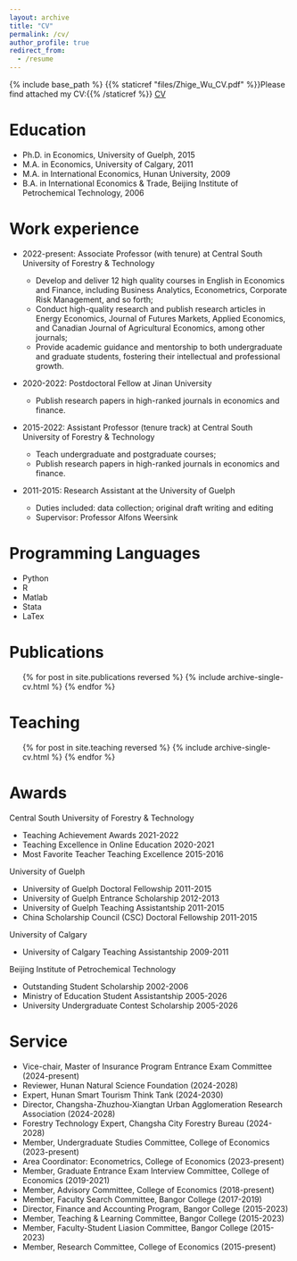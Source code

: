 ```yaml
---
layout: archive
title: "CV"
permalink: /cv/
author_profile: true
redirect_from:
  - /resume
---
```


{% include base_path %}
{{% staticref "files/Zhige_Wu_CV.pdf" %}}Please find attached my CV:{{% /staticref %}}
[CV](https://github.com/wu-zhige/zhige_wu.github.io/blob/master/files/Zhige_Wu_CV.pdf?raw=true)

Education
======
* Ph.D. in Economics, University of Guelph, 2015 
* M.A. in Economics, University of Calgary, 2011
* M.A. in International Economics, Hunan University, 2009
* B.A. in International Economics & Trade, Beijing Institute of Petrochemical Technology, 2006

Work experience
======
* 2022-present: Associate Professor (with tenure) at Central South University of Forestry & Technology
  * Develop and deliver 12 high quality courses in English in Economics and Finance, including Business Analytics, Econometrics, Corporate Risk Management,  and so forth;
  * Conduct high-quality research and publish research articles in Energy Economics, Journal of Futures Markets, Applied Economics, and Canadian Journal of Agricultural Economics, among other journals;
  * Provide academic guidance and mentorship to both undergraduate and graduate students, fostering their intellectual and professional growth.

* 2020-2022: Postdoctoral Fellow at Jinan University
  * Publish research papers in high-ranked journals in economics and finance.

* 2015-2022: Assistant Professor (tenure track) at Central South University of Forestry & Technology
  * Teach undergraduate and postgraduate courses;
  * Publish research papers in high-ranked journals in economics and finance.

* 2011-2015: Research Assistant at the University of Guelph
  * Duties included: data collection; original draft writing and editing 
  * Supervisor: Professor Alfons Weersink
  
Programming Languages
======
* Python
* R
* Matlab
* Stata
* LaTex

Publications
======
  <ul>{% for post in site.publications reversed %}
    {% include archive-single-cv.html %}
  {% endfor %}</ul>
  
Teaching
======
  <ul>{% for post in site.teaching reversed %}
    {% include archive-single-cv.html %}
  {% endfor %}</ul>

  Awards
======
Central South University of Forestry & Technology
* Teaching Achievement Awards 2021-2022
* Teaching Excellence in Online Education 2020-2021
* Most Favorite Teacher Teaching Excellence 2015-2016

University of Guelph
* University of Guelph Doctoral Fellowship 2011-2015
* University of Guelph Entrance Scholarship 2012-2013
* University of Guelph Teaching Assistantship 2011-2015
* China Scholarship Council (CSC) Doctoral Fellowship 2011-2015

University of Calgary
* University of Calgary Teaching Assistantship 2009-2011

Beijing Institute of Petrochemical Technology
* Outstanding Student Scholarship 2002-2006
* Ministry of Education Student Assistantship 2005-2026
* University Undergraduate Contest Scholarship 2005-2026

  
Service 
======
* Vice-chair, Master of Insurance Program Entrance Exam Committee (2024-present)
* Reviewer, Hunan Natural Science Foundation (2024-2028)
* Expert, Hunan Smart Tourism Think Tank (2024-2030)
* Director, Changsha-Zhuzhou-Xiangtan Urban Agglomeration Research Association
(2024-2028)
* Forestry Technology Expert, Changsha City Forestry Bureau (2024-2028)
* Member, Undergraduate Studies Committee, College of Economics (2023-present)
* Area Coordinator: Econometrics, College of Economics (2023-present)
* Member, Graduate Entrance Exam Interview Committee, College of Economics (2019-2021)
* Member, Advisory Committee, College of Economics (2018-present)
* Member, Faculty Search Committee, Bangor College (2017-2019)
* Director, Finance and Accounting Program, Bangor College (2015-2023)
* Member, Teaching & Learning Committee, Bangor College (2015-2023)
* Member, Faculty-Student Liasion Committee, Bangor College (2015-2023)
* Member, Research Committee, College of Economics (2015-present)

